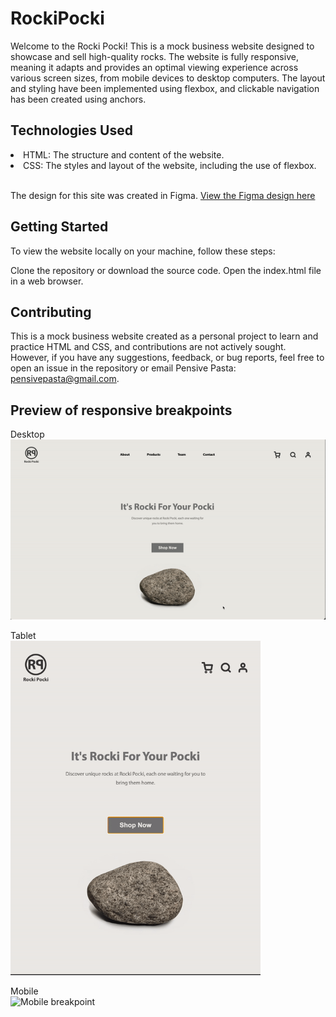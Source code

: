 # RockiPocki

Welcome to the Rocki Pocki! This is a mock business website designed to showcase and sell high-quality rocks. The website is fully responsive, meaning it adapts and provides an optimal viewing experience across various screen sizes, from mobile devices to desktop computers. The layout and styling have been implemented using flexbox, and clickable navigation has been created using anchors.

## Technologies Used

<li>HTML: The structure and content of the website.</li>
<li>CSS: The styles and layout of the website, including the use of flexbox.</li>
<br/>

The design for this site was created in Figma. [View the Figma design here](https://www.figma.com/file/0Cyjk7cEczMwV67BqLWaP1/Rocki-Pocki-Mocki?type=design&node-id=1%3A2&mode=design&t=DWWKL9522AmeooKz-1)

## Getting Started

To view the website locally on your machine, follow these steps:

Clone the repository or download the source code.
Open the index.html file in a web browser.

## Contributing

This is a mock business website created as a personal project to learn and practice HTML and CSS, and contributions are not actively sought. However, if you have any suggestions, feedback, or bug reports, feel free to open an issue in the repository or email Pensive Pasta: pensivepasta@gmail.com.

## Preview of responsive breakpoints

Desktop
<br/>
<img src="./Resources/gifs/DesktopDemo.gif" alt="Desktop breakpoint" width="600">

Tablet
<br/>
<img src="./Resources/gifs/TabletDemo.gif" alt="Tablet breakpoint" width="400">

Mobile
<br/>
<img src="./Resources/gifs/MobileDemo.gif" alt="Mobile breakpoint" width="200">
